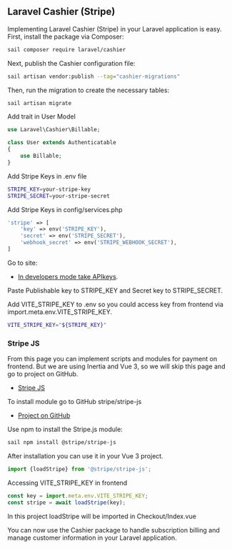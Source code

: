 ## Laravel Cashier (Stripe)

Implementing Laravel Cashier (Stripe) in your Laravel application is easy. First, install the package via Composer:
```bash
sail composer require laravel/cashier
```

Next, publish the Cashier configuration file:
```bash
sail artisan vendor:publish --tag="cashier-migrations"
```

Then, run the migration to create the necessary tables:
```bash
sail artisan migrate
```
Add trait in User Model
```php
use Laravel\Cashier\Billable;

class User extends Authenticatable
{
    use Billable;
}
```

Add Stripe Keys in .env file
```bash
STRIPE_KEY=your-stripe-key
STRIPE_SECRET=your-stripe-secret
```

Add Stripe Keys in config/services.php
```php
'stripe' => [
    'key' => env('STRIPE_KEY'),
    'secret' => env('STRIPE_SECRET'),
    'webhook_secret' => env('STRIPE_WEBHOOK_SECRET'),
]
```

Go to site: 
- [In developers mode take APIkeys](https://dashboard.stripe.com/test/apikeys).

Paste Publishable key to STRIPE_KEY and Secret key to STRIPE_SECRET.

Add VITE_STRIPE_KEY to .env so you could access key from frontend via import.meta.env.VITE_STRIPE_KEY.
```bash
VITE_STRIPE_KEY="${STRIPE_KEY}"
```

### Stripe JS

From this page you can implement scripts and modules for payment on frontend.
But we are using Inertia and Vue 3, so we will skip this page and go to project on GitHub.
- [Stripe JS](https://docs.stripe.com/js)

To install module go to GitHub stripe/stripe-js
- [Project on GitHub](https://github.com/stripe/stripe-js)

Use npm to install the Stripe.js module:
```bash
sail npm install @stripe/stripe-js
```

After installation you can use it in your Vue 3 project.
```js
import {loadStripe} from '@stripe/stripe-js';
```

Accessing VITE_STRIPE_KEY in frontend
```js
const key = import.meta.env.VITE_STRIPE_KEY;
const stripe = await loadStripe(key);
```

In this project loadStripe will be imported in Checkout/Index.vue

You can now use the Cashier package to handle subscription billing and manage customer information in your Laravel application.

